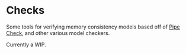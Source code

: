 # Checks

Some tools for verifying memory consistency models based off of
[Pipe Check](http://mrmgroup.cs.princeton.edu/papers/dlustig_MICRO14header.pdf),
and other various model checkers.

Currently a WIP.
